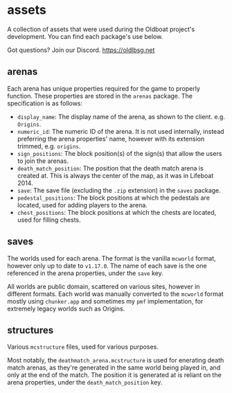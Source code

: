 # assets
A collection of assets that were used during the Oldboat project's development. You can find each package's use
below.

Got questions? Join our Discord.
https://oldlbsg.net

## arenas
Each arena has unique properties required for the game to properly function. These properties are stored in the
`arenas` package. The specification is as follows:
- `display_name`: The display name of the arena, as shown to the client. e.g. `Origins`.
- `numeric_id`: The numeric ID of the arena. It is not used internally, instead preferring the arena properties' name,
   however with its extension trimmed, e.g. `origins`.
- `sign_positions`: The block position(s) of the sign(s) that allow the users to join the arenas.
- `death_match_position`: The position that the death match arena is created at. This is always the center of the map,
   as it was in Lifeboat 2014.
- `save`: The save file (excluding the `.zip` extension) in the `saves` package.
- `pedestal_positions`: The block positions at which the pedestals are located, used for adding players to the arena.
- `chest_positions`: The block positions at which the chests are located, used for filling chests.

## saves
The worlds used for each arena. The format is the vanilla `mcworld` format, however only up to date to `v1.17.0`. The
name of each save is the one referenced in the arena properties, under the `save` key.

All worlds are public domain, scattered on various sites, however in different formats. Each world was manually converted
to the `mcworld` format mostly using `chunker.app` and sometimes my `pmf` implementation, for extremely legacy worlds
such as Origins.

## structures
Various `mcstructure` files, used for various purposes.

Most notably, the `deathmatch_arena.mcstructure` is used for enerating death match arenas, as they're generated in the
same world being played in, and only at the end of the match. The position it is generated at is reliant on the arena
properties, under the `death_match_position` key.
